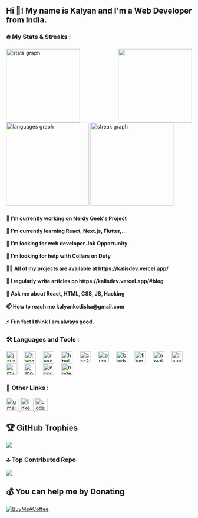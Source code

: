 <h2 align="left">Hi 👋! My name is Kalyan and I'm a Web Developer from India.</h2>

###

<h3 align="left">🔥   My Stats  & Streaks :</h3>

###

<div align="left">
  <img align="right" height="200" src="https://private-user-images.githubusercontent.com/106701723/258202720-cd8486a2-7e6d-4b56-bf05-1362780eced0.gif?jwt=eyJhbGciOiJIUzI1NiIsInR5cCI6IkpXVCJ9.eyJpc3MiOiJnaXRodWIuY29tIiwiYXVkIjoicmF3LmdpdGh1YnVzZXJjb250ZW50LmNvbSIsImtleSI6ImtleTEiLCJleHAiOjE2OTEwOTI1MjQsIm5iZiI6MTY5MTA5MjIyNCwicGF0aCI6Ii8xMDY3MDE3MjMvMjU4MjAyNzIwLWNkODQ4NmEyLTdlNmQtNGI1Ni1iZjA1LTEzNjI3ODBlY2VkMC5naWY_WC1BbXotQWxnb3JpdGhtPUFXUzQtSE1BQy1TSEEyNTYmWC1BbXotQ3JlZGVudGlhbD1BS0lBSVdOSllBWDRDU1ZFSDUzQSUyRjIwMjMwODAzJTJGdXMtZWFzdC0xJTJGczMlMkZhd3M0X3JlcXVlc3QmWC1BbXotRGF0ZT0yMDIzMDgwM1QxOTUwMjRaJlgtQW16LUV4cGlyZXM9MzAwJlgtQW16LVNpZ25hdHVyZT1mMGU2ZWIzMmM1N2JhZGM0YTM0OTlmMWI1NzJmYTkwNDFlOWRmZjA2NDg0NzAxMWE0OTVkMTBlNzcxOTE4YWZiJlgtQW16LVNpZ25lZEhlYWRlcnM9aG9zdCZhY3Rvcl9pZD0wJmtleV9pZD0wJnJlcG9faWQ9MCJ9.hMymwYKv9uyCBNVWFhGNT7hRJv3eqh_Pq5LMcoFDHfo"  />
  <img src="https://github-readme-stats.vercel.app/api?username=kalisnetwork&hide_title=false&hide_rank=false&show_icons=true&include_all_commits=true&count_private=true&disable_animations=false&theme=tokyonight&locale=en&hide_border=false&order=1" height="200" alt="stats graph"  />
  <img src="https://github-readme-stats.vercel.app/api/top-langs?username=kalisnetwork&locale=en&hide_title=false&layout=compact&card_width=320&langs_count=5&theme=tokyonight&hide_border=false&order=2" height="225" alt="languages graph"  />
  <img src="https://streak-stats.demolab.com?user=kalisnetwork&locale=en&mode=daily&theme=dark&hide_border=false&border_radius=5&order=3" height="225" alt="streak graph"  />
</div>

###
<h4 align="left">
  🔭 I’m currently working on Nerdy Geek's Project<br>
  <br>🌱 I’m currently learning React, Next.js, Flutter,...<br>
  <br>👀 I’m looking for web developer Job Opportunity<br>
  <br>🤝 I’m looking for help with Collars on Duty<br>
  <br>👨‍💻 All of my projects are available at https://kalisdev.vercel.app/<br>
  <br>📝 I regularly write articles on https://kalisdev.vercel.app/#blog<br>
  <br>💬 Ask me about React, HTML, CSS, JS, Hacking<br>
  <br>📫 How to reach me kalyankodisha@gmail.com<br>
  <br>⚡ Fun fact I think I am always good.</h4>
  
  ###
<h3 align="left">🛠 Languages and Tools :</h3>

<div align="left">
  <img src="https://cdn.jsdelivr.net/gh/devicons/devicon/icons/javascript/javascript-original.svg" height="30" alt="javascript logo"  />
  <img width="12" />
  <img src="https://cdn.jsdelivr.net/gh/devicons/devicon/icons/typescript/typescript-original.svg" height="30" alt="typescript logo"  />
  <img width="12" />
  <img src="https://cdn.jsdelivr.net/gh/devicons/devicon/icons/react/react-original.svg" height="30" alt="react logo"  />
  <img width="12" />
  <img src="https://cdn.jsdelivr.net/gh/devicons/devicon/icons/html5/html5-original.svg" height="30" alt="html5 logo"  />
  <img width="12" />
  <img src="https://cdn.jsdelivr.net/gh/devicons/devicon/icons/css3/css3-original.svg" height="30" alt="css3 logo"  />
  <img width="12" />
  <img src="https://cdn.jsdelivr.net/gh/devicons/devicon/icons/python/python-original.svg" height="30" alt="python logo"  />
  <img width="12" />
  <img src="https://cdn.jsdelivr.net/gh/devicons/devicon/icons/bash/bash-original.svg" height="30" alt="bash logo"  />
  <img width="12" />
  <img src="https://cdn.jsdelivr.net/gh/devicons/devicon/icons/figma/figma-original.svg" height="30" alt="figma logo"  />
  <img width="12" />
  <img src="https://cdn.jsdelivr.net/gh/devicons/devicon/icons/nextjs/nextjs-original.svg" height="30" alt="nextjs logo"  />
  <img width="12" />
  <img src="https://cdn.jsdelivr.net/gh/devicons/devicon/icons/linux/linux-original.svg" height="30" alt="linux logo"  />
  <img width="12" />
  <img src="https://cdn.jsdelivr.net/gh/devicons/devicon/icons/mysql/mysql-original.svg" height="30" alt="mysql logo"  />
  <img width="12" />
  <img src="https://cdn.jsdelivr.net/gh/devicons/devicon/icons/mongodb/mongodb-original.svg" height="30" alt="mongodb logo"  />
  <img width="12" />
  <img src="https://cdn.jsdelivr.net/gh/devicons/devicon/icons/express/express-original.svg" height="30" alt="express logo"  />
  <img width="12" />
  <img src="https://cdn.jsdelivr.net/gh/devicons/devicon/icons/nodejs/nodejs-original.svg" height="30" alt="nodejs logo"  />
</div>

###
<h3 align="left">🔗 Other Links :</h3>
<div align="left">
  <a href="mailto:kalyankodisha@gmail.com" target="_blank">
    <img src="https://img.shields.io/static/v1?message=Gmail&logo=gmail&label=&color=D14836&logoColor=white&labelColor=&style=for-the-badge" height="35" alt="gmail logo"  />
  </a>
  <a href="https://www.linkedin.com/in/kalyankodisha/" target="_blank">
    <img src="https://img.shields.io/static/v1?message=LinkedIn&logo=linkedin&label=&color=0077B5&logoColor=white&labelColor=&style=for-the-badge" height="35" alt="linkedin logo"  />
  </a>
  <a href="https://codepen.io/kalisnetwork" target="_blank">
    <img src="https://img.shields.io/static/v1?message=Codepen&logo=codepen&label=&color=000000&logoColor=white&labelColor=&style=for-the-badge" height="35" alt="codepen logo"  />
  </a>
</div>

###

## 🏆 GitHub Trophies
![](https://github-profile-trophy.vercel.app/?username=kalisnetwork&theme=juicyfresh&no-frame=false&no-bg=false&margin-w=4)

### 🔝 Top Contributed Repo
![](https://github-contributor-stats.vercel.app/api?username=kalisnetwork&limit=5&theme=juicyfresh&combine_all_yearly_contributions=true)

## 💰 You can help me by Donating
  [![BuyMeACoffee](https://img.shields.io/badge/Buy%20Me%20a%20Coffee-ffdd00?style=for-the-badge&logo=buy-me-a-coffee&logoColor=black)](https://buymeacoffee.com/kalisnetwork) 
